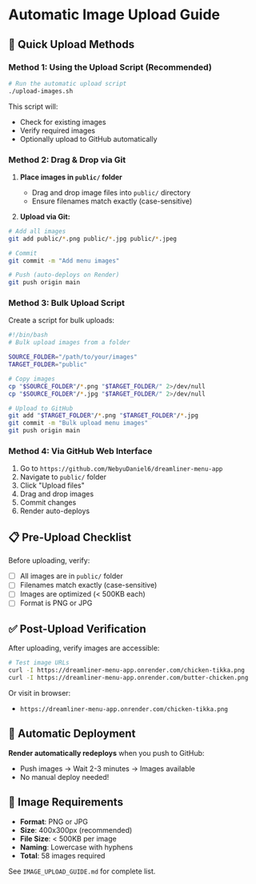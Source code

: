 # Automatic Image Upload Guide

## 🚀 Quick Upload Methods

### Method 1: Using the Upload Script (Recommended)

```bash
# Run the automatic upload script
./upload-images.sh
```

This script will:
- Check for existing images
- Verify required images
- Optionally upload to GitHub automatically

### Method 2: Drag & Drop via Git

1. **Place images in `public/` folder**
   - Drag and drop image files into `public/` directory
   - Ensure filenames match exactly (case-sensitive)

2. **Upload via Git:**
```bash
# Add all images
git add public/*.png public/*.jpg public/*.jpeg

# Commit
git commit -m "Add menu images"

# Push (auto-deploys on Render)
git push origin main
```

### Method 3: Bulk Upload Script

Create a script for bulk uploads:

```bash
#!/bin/bash
# Bulk upload images from a folder

SOURCE_FOLDER="/path/to/your/images"
TARGET_FOLDER="public"

# Copy images
cp "$SOURCE_FOLDER"/*.png "$TARGET_FOLDER/" 2>/dev/null
cp "$SOURCE_FOLDER"/*.jpg "$TARGET_FOLDER/" 2>/dev/null

# Upload to GitHub
git add "$TARGET_FOLDER"/*.png "$TARGET_FOLDER"/*.jpg
git commit -m "Bulk upload menu images"
git push origin main
```

### Method 4: Via GitHub Web Interface

1. Go to `https://github.com/NebyuDaniel6/dreamliner-menu-app`
2. Navigate to `public/` folder
3. Click "Upload files"
4. Drag and drop images
5. Commit changes
6. Render auto-deploys

## 📋 Pre-Upload Checklist

Before uploading, verify:
- [ ] All images are in `public/` folder
- [ ] Filenames match exactly (case-sensitive)
- [ ] Images are optimized (< 500KB each)
- [ ] Format is PNG or JPG

## ✅ Post-Upload Verification

After uploading, verify images are accessible:

```bash
# Test image URLs
curl -I https://dreamliner-menu-app.onrender.com/chicken-tikka.png
curl -I https://dreamliner-menu-app.onrender.com/butter-chicken.png
```

Or visit in browser:
- `https://dreamliner-menu-app.onrender.com/chicken-tikka.png`

## 🔄 Automatic Deployment

**Render automatically redeploys** when you push to GitHub:
- Push images → Wait 2-3 minutes → Images available
- No manual deploy needed!

## 📝 Image Requirements

- **Format**: PNG or JPG
- **Size**: 400x300px (recommended)
- **File Size**: < 500KB per image
- **Naming**: Lowercase with hyphens
- **Total**: 58 images required

See `IMAGE_UPLOAD_GUIDE.md` for complete list.
